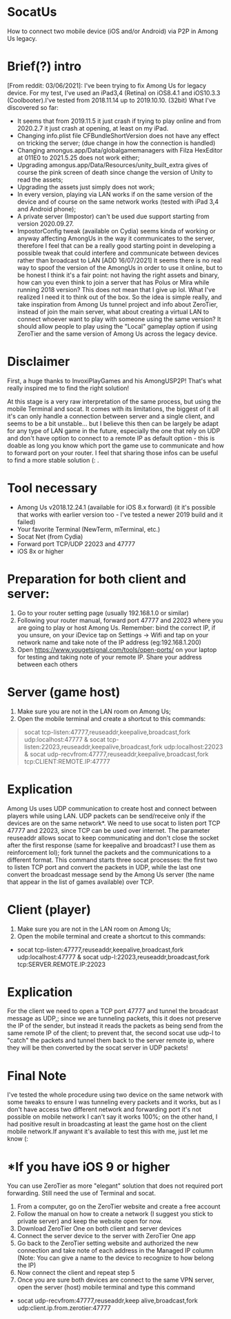 # SocatUs

How to connect two mobile device (iOS and/or Android) via P2P in Among Us legacy.

# Brief(?) intro
[From reddit: 03/06/2021]: I've been trying to fix Among Us for legacy device.
For my test, I've used an iPad3,4 (Retina) on iOS8.4.1 and iOS10.3.3 (Coolbooter).I've tested from 2018.11.14 up to 2019.10.10. (32bit)
What I've discovered so far:
- It seems that  from 2019.11.5 it just crash if trying to play online and from 2020.2.7 it just crash at opening, at least on my iPad.
- Changing info.plist file CFBundleShortVersion does not have any effect on tricking the server; (due change in how the connection is handled)
- Changing amongus.app/Data/globalgamemanagers with Filza HexEditor at 011E0 to 2021.5.25 does not work either;
- Upgrading amongus.app/Data/Resources/unity_built_extra gives of course the pink screen of death since change the version of Unity to read the assets;
- Upgrading the assets just simply does not work;
- In every version, playing via LAN works if on the same version of the device and of course on the same network works (tested with iPad 3,4 and Android phone);
- A private server (Impostor) can't be used due support starting from version 2020.09.27.
- ImpostorConfig tweak (available on Cydia) seems kinda of working or anyway affecting AmongUs in the way it communicates to the server, therefore I feel that can be a really good starting point in developing a possible tweak that could interfere and communicate between devices rather than broadcast to LAN [ADD 16/07/2021]
It seems there is no real way to spoof the version of the AmongUs in order to use it online, but to be honest I think it's a fair point: not having the right assets and binary, how can you even think to join a server that has Polus or Mira while running 2018 version? This does not mean that I give up lol. What I've realized I need it to think out of the box.
So the idea is simple really, and take inspiration from Among Us tunnel project and info about ZeroTier, instead of join the main server, what about creating a virtual LAN to connect whoever want to play with someone using the same version? It should allow people to play using the "Local" gameplay option if using ZeroTier and the same version of Among Us across the legacy device.


# Disclaimer
First, a huge thanks to InvoxiPlayGames and his AmongUSP2P! That's what really inspired me to find the right solution!

At this stage is a very raw interpretation of the same process, but using the mobile Terminal and socat.
It comes with its limitations, the biggest of it all it's can only handle a connection between server and a single client, and seems to be a bit unstable...
but I believe this then can be largely be adapt for any type of LAN game in the future, especially the one that rely on UDP and don't have option to connect to a remote IP as default option - this is doable as long you know which port the game use to communicate and how to forward port on your router.
I feel that sharing those infos can be useful to find a more stable solution (: .
# Tool necessary
- Among Us v2018.12.24.1 (available for iOS 8.x forward) (it it's possible that works with earlier version too - I've tested a newer 2019 build and it failed)
- Your favorite Terminal (NewTerm, mTerminal, etc.)
- Socat Net (from Cydia)
- Forward port TCP/UDP 22023 and 47777
- iOS 8x or higher
# Preparation for both client and server:
1. Go to your router setting page (usually 192.168.1.0 or similar)
2. Following your router manual, forward port 47777 and 22023 where you are going to play or host Among Us. Remember: bind the correct IP, if you unsure, on your iDevice tap on Settings -> Wifi and tap on your network name and take note of the IP address (eg:192.168.1.200)
3. Open https://www.yougetsignal.com/tools/open-ports/ on your laptop for testing and taking note of your remote IP. Share your address between each others
# Server (game host)
1. Make sure you are not in the LAN room on Among Us;
2. Open the mobile terminal and create a shortcut to this commands:

> socat tcp-listen:47777,reuseaddr,keepalive,broadcast,fork udp:localhost:47777 & socat tcp-listen:22023,reuseaddr,keepalive,broadcast,fork udp:localhost:22023 & socat udp-recvfrom:47777,reuseaddr,keepalive,broadcast,fork tcp:CLIENT:REMOTE.IP:47777

# Explication
Among Us uses UDP communication to create host and connect between players while using LAN. UDP packets can be send/receive only if the devices are on the same network*. We need to use socat to listen port TCP 47777 and 22023, since TCP can be used over internet. The parameter reuseaddr allows socat to keep communicating and don't close the socket after the first response (same for keepalive and broadcast? I use them as reinforcement lol); fork tunnel the packets and the communications to a different format. This command starts three socat processes: the first two to listen TCP port and convert the packets in UDP, while the last one convert the broadcast message send by the Among Us server (the name that appear in the list of games available) over TCP.

# Client (player)
1. Make sure you are not in the LAN room on Among Us;
2. Open the mobile terminal and create a shortcut to this commands:

* socat tcp-listen:47777,reuseaddr,keepalive,broadcast,fork udp:localhost:47777 & socat udp-l:22023,reuseaddr,broadcast,fork tcp:SERVER.REMOTE.IP:22023

# Explication
For the client we need to open a TCP port 47777 and tunnel the broadcast message as UDP,; since we are tunneling packets, this it does not preserve the IP of the sender, but instead it reads the packets as being send from the same remote IP of the client; to prevent that, the second socat use udp-l to "catch" the packets and tunnel them back to the server remote ip, where they will be then converted by the socat server in UDP packets!

# Final Note
I've tested the whole procedure using two device on the same network with some tweaks to ensure I was tunneling every packets and it works, but as I don't have access two different network and forwarding port it's not possible on mobile network I can't say it works 100%; on the other hand, I had positive result in broadcasting at least the game host on the client mobile network.If anywant it's available to test this with me, just let me know (:

# *If you have iOS 9 or higher
You can use ZeroTier as more "elegant" solution that does not required port forwarding. Still need the use of Terminal and socat.
1. From a computer, go on the ZeroTier website and create a free account
2. Follow the manual on how to create a network (I suggest you stick to private server) and keep the website open for now.
3. Download ZeroTier One on both client and server devices
4. Connect the server device to the server with ZeroTier One app
5. Go back to the ZeroTier setting website and authorized the new connection and take note of each address in the Managed IP column (Note: You can give a name to the device to recognize to how belong the IP)
6. Now connect the client and repeat step 5
7. Once you are sure both devices are connect to the same VPN server, open the server (host) mobile terminal and type this command

* socat udp-recvfrom:47777,reuseaddr,keep alive,broadcast,fork udp:client.ip.from.zerotier:47777
